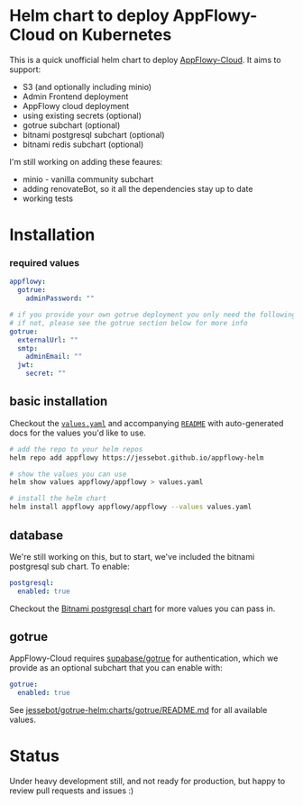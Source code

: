 # Helm chart to deploy AppFlowy-Cloud on Kubernetes

This is a quick unofficial helm chart to deploy [AppFlowy-Cloud](https://github.com/AppFlowy-IO/AppFlowy-Cloud). It aims to support:

- S3 (and optionally including minio)
- Admin Frontend deployment
- AppFlowy cloud deployment
- using existing secrets (optional)
- gotrue subchart (optional)
- bitnami postgresql subchart (optional)
- bitnami redis subchart (optional)

I'm still working on adding these feaures:

- minio - vanilla community subchart
- adding renovateBot, so it all the dependencies stay up to date
- working tests

# Installation

### required values


```yaml
appflowy:
  gotrue:
    adminPassword: ""

# if you provide your own gotrue deployment you only need the following
# if not, please see the gotrue section below for more info
gotrue:
  externalUrl: ""
  smtp:
    adminEmail: ""
  jwt:
    secret: ""
```

## basic installation

Checkout the [`values.yaml`](./appflowy/values.yaml) and accompanying [`README`](./appflowy/README.md) with auto-generated docs for the values you'd like to use.

```bash
# add the repo to your helm repos
helm repo add appflowy https://jessebot.github.io/appflowy-helm

# show the values you can use
helm show values appflowy/appflowy > values.yaml

# install the helm chart
helm install appflowy appflowy/appflowy --values values.yaml
```

## database

We're still working on this, but to start, we've included the bitnami postgresql sub chart. To enable:

```yaml
postgresql:
  enabled: true
```

Checkout the [Bitnami postgresql chart](https://github.com/bitnami/charts/tree/main/bitnami/postgresql) for more values you can pass in.

## gotrue

AppFlowy-Cloud requires [supabase/gotrue](https://github.com/supabase/gotrue) for authentication, which we provide as an optional subchart that you can enable with:

```yaml
gotrue:
  enabled: true
```

See [jessebot/gotrue-helm:charts/gotrue/README.md](https://github.com/jessebot/gotrue-helm/blob/main/charts/gotrue/README.md) for all available values.

# Status
Under heavy development still, and not ready for production, but happy to review pull requests and issues :)
